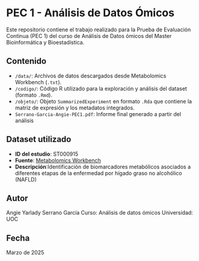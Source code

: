 # PEC 1 - Análisis de Datos Ómicos

Este repositorio contiene el trabajo realizado para la Prueba de Evaluación Continua (PEC 1) del curso de Análisis de Datos ómicos del Master Bioinformática y Bioestadística.

## Contenido

- `/data/`: Archivos de datos descargados desde Metabolomics Workbench (`.txt`).
- `/codigo/`: Código R utilizado para la exploración y análisis del dataset (formato `.Rmd`).
- `/objeto/`: Objeto `SummarizedExperiment` en formato `.Rda` que contiene la matriz de expresión y los metadatos integrados.
- `Serrano-Garcia-Angie-PEC1.pdf`: Informe final generado a partir del análisis 

## Dataset utilizado

- **ID del estudio**: ST000915
- **Fuente**: [Metabolomics Workbench](https://www.metabolomicsworkbench.org/data/DRCCMetadata.php?Mode=Study&StudyID=ST000915)
- **Descripción**:Identificación de biomarcadores metabólicos asociados a diferentes etapas de la enfermedad por hígado graso no alcohólico (NAFLD)

## Autor

Angie Yarlady Serrano García 
Curso: Análisis de datos ómicos
Universidad: UOC

## Fecha

Marzo de 2025
